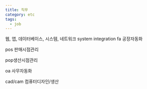 ```yaml
---
title: 직무
category: etc
tags:
  - job
---
```


웹, 앱, 데이터베이스, 시스템, 네트워크
system integration
fa 공장자동화

pos 판매시점관리

pop생산시점관리

oa 사무자동화

cad/cam 컴퓨터디자인/생산